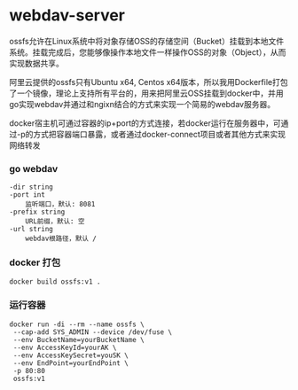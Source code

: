 # webdav-server

ossfs允许在Linux系统中将对象存储OSS的存储空间（Bucket）挂载到本地文件系统。挂载完成后，您能够像操作本地文件一样操作OSS的对象（Object），从而实现数据共享。

阿里云提供的ossfs只有Ubuntu x64, Centos x64版本，所以我用Dockerfile打包了一个镜像，理论上支持所有平台的，用来把阿里云OSS挂载到docker中，并用go实现webdav并通过和ngixn结合的方式来实现一个简易的webdav服务器。

docker宿主机可通过容器的ip+port的方式连接，若docker运行在服务器中，可通过-p的方式把容器端口暴露，或者通过docker-connect项目或者其他方式来实现网络转发

### go webdav

```
-dir string
-port int
	监听端口，默认: 8081
-prefix string
	URL前缀，默认: 空
-url string
	webdav根路径，默认 / 
```

### docker 打包

```
docker build ossfs:v1 .
```

### 运行容器

```
docker run -di --rm --name ossfs \
 --cap-add SYS_ADMIN --device /dev/fuse \
 --env BucketName=yourBucketName \
 --env AccessKeyId=yourAK \
 --env AccessKeySecret=youSK \
 --env EndPoint=yourEndPoint \
 -p 80:80
 ossfs:v1
```

